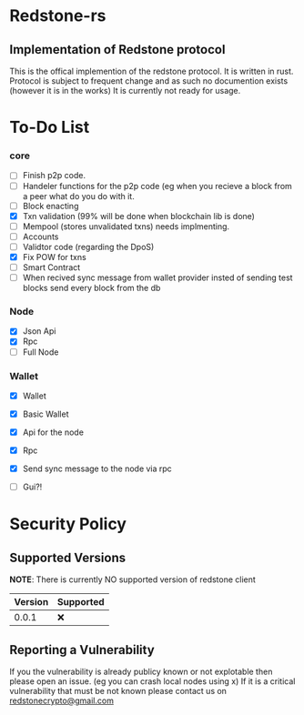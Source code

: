 # Redstone-rs

## Implementation of Redstone protocol
This is the offical implemention of the redstone protocol. It is written in rust. Protocol is subject to frequent change and as such no documention exists (however it is in the works) It is currently not ready for usage.

# To-Do List
### core
- [ ] Finish p2p code. 
- [ ] Handeler functions for the p2p code (eg when you recieve a block from a peer what do you do with it. 
- [ ] Block enacting 
- [x] Txn validation (99% will be done when blockchain lib is done)
- [ ] Mempool (stores unvalidated txns) needs implmenting.
- [ ] Accounts
- [ ] Validtor code (regarding the DpoS) 
- [x] Fix POW for txns
- [ ] Smart Contract  
- [ ] When recived sync message from wallet provider insted of sending test blocks send every block from the db
### Node
- [x] Json Api
- [x] Rpc
- [ ] Full Node
### Wallet
- [x] Wallet
- [x] Basic Wallet
- [x] Api for the node
- [x] Rpc
- [x] Send sync message to the node via rpc
- [ ] Gui?!


# Security Policy

## Supported Versions

**NOTE**: There is currently NO supported version of redstone client

| Version | Supported          |
| ------- | ------------------ |
| 0.0.1   | :x: |              |


## Reporting a Vulnerability

If you the vulnerability is already publicy known or not explotable then please open an issue. (eg you can crash local nodes using x)
If it is a critical vulnerability that must be not known please contact us on redstonecrypto@gmail.com
